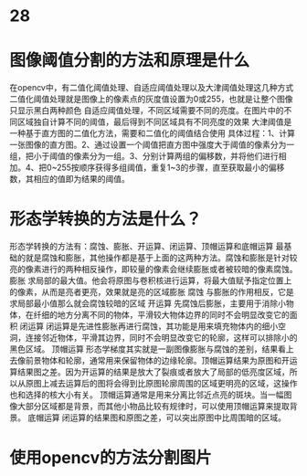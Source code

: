 # 28
# 图像阈值分割的方法和原理是什么
在opencv中，有二值化阈值处理、自适应阈值处理以及大津阈值处理这几种方式
二值化阈值处理就是图像上的像素点的灰度值设置为0或255，也就是让整个图像只显示黑白两种颜色
自适应阈值处理，不同区域需要不同的亮度。在图片中的不同区域独自计算不同的阈值，最后得到不同区域具有不同亮度的效果
大津阈值是一种基于直方图的二值化方法，需要和二值化的阈值结合使用
具体过程：1、计算一张图像的直方图。2、通过设置一个阈值把直方图中强度大于阈值的像素分为一组，把小于阈值的像素分为一组。3、分别计算两组的偏移数，并将他们进行相加。4、把0~255按顺序获得多组阈值，重复1~3的步骤，直至获取最小的偏移数，其相应的值即为结果的阈值。
# 形态学转换的方法是什么？
形态学转换的方法有：腐蚀、膨胀、开运算、闭运算、顶帽运算和底帽运算
最基础的就是腐蚀和膨胀，其他操作都是基于上面的这两种方法。腐蚀和膨胀是针对较亮的像素进行的两种相反操作，即较量的像素会继续膨胀或者被较暗的像素腐蚀。
膨胀
求局部的最大值。他会将原图与卷积核进行运算，将最大值赋予指定位置上的像素，从而是亮者更亮，效果就是亮的区域膨胀
腐蚀
与膨胀的作用相反，它是求局部最小值那么就会腐蚀较暗的区域
开运算
先腐蚀后膨胀，主要用于消除小物体，在纤细的地方分离不同的物体，平滑较大物体边界的同时不会明显改变它的面积
闭运算
闭运算是先进性膨胀再进行腐蚀，其功能是用来填充物体内的细小空洞，连接邻近物体，平滑其边界，同时不会明显改变它的轮廓，这样可以排除小的黑色区域。
顶帽运算
形态学梯度其实就是一副图像膨胀与腐蚀的差别，结果看上去像前景物体和轮廓，通常用来保留物体的边缘轮廓。顶帽运算结果为原图和开运算结果图之差。因为开运算的结果是放大了裂痕或者放大了局部的低亮度区域，所以从原图上减去运算后的图将会得到比原图轮廓周围的区域更明亮的区域，这操作也和选择的核大小有关。
顶帽运算通常是用来分离比邻近点亮的斑块。当一幅图像大部分区域都是背景，而其他小物品比较有规律时，可以使用顶帽运算来提取背景。
底帽运算
闭运算的结果图和原图之差，可以突出原图中比周围暗的区域。
# 使用opencv的方法分割图片